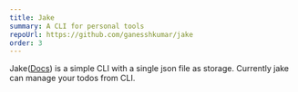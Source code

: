 ```yaml
---
title: Jake
summary: A CLI for personal tools
repoUrl: https://github.com/ganesshkumar/jake
order: 3
---
```


Jake([Docs](https://ganesshkumar.github.io/jake)) is a simple CLI with a single json file as storage. Currently jake can manage your todos from CLI.

 